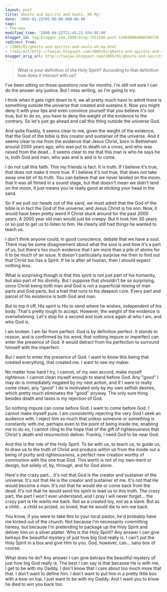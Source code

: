 ```yaml
---
layout: post
title: Ghosts and Spirits and Souls, Oh My!
date: '2005-01-22T01:06:00.000-06:00'
tags:
- the-way
modified_time: '2008-04-22T21:45:21.654-05:00'
blogger_id: tag:blogger.com,1999:blog-7551548.post-110638064008306738
redirect_from: 
- /2005/01/ghosts-and-spirits-and-souls-oh-my.html
- /redirect/http://fuwjax.blogspot.com/2005/01/ghosts-and-spirits-and-souls-oh-my.html
blogger_orig_url: http://fuwjax.blogspot.com/2005/01/ghosts-and-spirits-and-souls-oh-my.html
---
```


> What is your definition of the Holy Spirit?  According to that definition how does it interact with us?

I've been sitting on those questions now for months.  I'm still not sure I can do the answer any justice.  But I miss writing, so I'm going to try.

I think when it gets right down to it, we all pretty much have to admit there is something outside the universe that created and sustains it.  Now you might deny it with your lips and even convince yourself that you believe it's not true, but to do so, you have to deny the weight of the evidence to the contrary.  So let's just go ahead and call this thing outside the universe God.

And quite frankly, it seems clear to me, given the weight of the evidence, that the God of the bible is this creator and sustainer of the universe.  And it seems clear to me from the evidence that Jesus Christ, born in Bethlehem around 2000 years ago, who was put to death on a cross, and who was raised from the dead... it seems clear to me that this man is who he says he is, both God and man, who was and is and is to come.  

I do not call this faith.  This my friends is fact.  It is truth.  If I believe it's true, that does not make it more true.  If I believe it's not true, that does not take away one bit of its truth.  You can believe that we never landed on the moon, that it was all filmed in a sound stage, but that doesn't mean we didn't land on the moon, it just means you're really good at sticking your head in the sand.

So if we pull our heads out of the sand, we must admit that the God of the bible is in fact the God of the universe, and Jesus Christ is his son.  Now, it would have been pretty weird if Christ stuck around for the past 2000 years.  A 2000 year old man would just be creepy.  But it took him 30 years or so just to get us to listen to him.  He clearly still had things he wanted to teach us.

I don't think anyone could, in good conscience, debate that we have a soul.  There may be some disagreement about what the soul is and how it's a part of us, but there's too much evidence that I am more than a pile of atoms for it to be much of an issue.  It doesn't particularly surprise me then to find out that Christ too has a Spirit.  If he is after all human, then I should expect nothing less.

What is surprising though is that this spirit is not just part of his humanity, but also part of his divinity.  But I suppose that shouldn't be so surprising, since Christ being both man and God is not a superficial mixing of man parts and God parts, but a trait that runs to his deepest core.  Every part and parcel of his existence is both God and man.

But to top it off, His spirit is His to send where he wishes, independent of his body.  That's pretty tough to accept.  However, the weight of the evidence is overwhelming.  Let's stop for a second and look once again at who I am, and who God is.

I am broken.  I am far from perfect.  God is by definition perfect.  It stands to reason, and is confirmed by his word, that nothing impure or imperfect can enter the presence of God.  It would detract from his perfection to surround himself with the imperfect.

But I want to enter the presence of God.  I want to know this being that created everything, that created me.  I want to see my maker.

No matter how hard I try, I cannot, of my own accord, make myself righteous.  I cannot clean myself enough to stand before God.  Any "good" I may do is immediately negated by my next action, and if I were to really come clean, any "good" I do is motivated only by my own selfish desires, which pretty much eliminates the "good" anyway.  The only sure thing besides death and taxes is my rejection of God.

So nothing impure can come before God.  I want to come before God.  I cannot make myself pure.  I am consistently rejecting the very God I seek an audience with.  I reject him so much that unless someone or something is constantly with me, perhaps even to the point of being inside me, enabling me to do so, I cannot cling to the hope that of the gift of righteousness that Christ's death and resurrection deliver.  Frankly, I need God to be near God.

And this is the role of the Holy Spirit.  To be with us, to teach us, to guide us, to draw us to the truth of Christ and produce within us from the inside out a being of purity and righteousness, a perfect new creation worthy of communion with the one true God.  This worth is not of my own merit or design, but solely of, by, through, and for God alone.

Here's the crazy part... it's not that God is the creator and sustainer of the universe.  It's not that He is the creator and sustainer of me.  It's not that He would become a man.  It's not that he would die or come back from the dead.  It's not that he would send his spirit to lead us to this truth.  The crazy part, the part I won't ever understand, and I pray I will never forget... the crazy part is He wants me back.  Not as a created toy, not as a slave.  But as a child... a child so prized, so loved, that he would die to win me back.

You know, if you were to take this to your local pastor, he'd probably have me kicked out of the church.  Not because I'm necessarily committing heresy, but because I'm pretending to package up the Holy Spirit and deliver him on a silver platter.  Who is the Holy Spirit?  Any answer I can give betrays the beautiful mystery of just how big God really is.  I can't put the Holy Spirit in a box and give Him to you.  God, however, can... sans box of course.

What does he do?  Any answer I can give betrays the beautiful mystery of just how big God really is.  The best I can say is that because He is with me, I get to be with my Daddy.  I don't know that I care about too much more that that.  I don't want to define him.  I don't want to put him in a pretty little box with a bow on top.  I just want to be with my Daddy.  And I want you to know he died to win you back too.